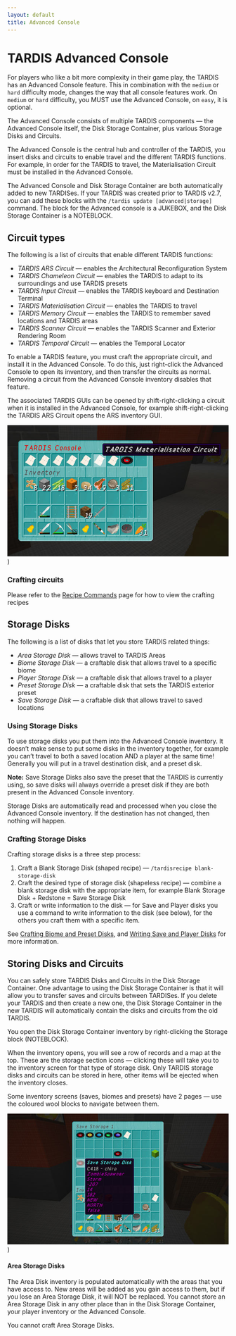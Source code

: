 ```yaml
---
layout: default
title: Advanced Console
---
```


# TARDIS Advanced Console

For players who like a bit more complexity in their game play, the TARDIS has an
Advanced Console feature. This in combination with the `medium` or `hard`
difficulty mode, changes the way that all console features work. On `medium` or
`hard` difficulty, you MUST use the Advanced Console, on `easy`, it is optional.

The Advanced Console consists of multiple TARDIS components — the Advanced Console
itself, the Disk Storage Container, plus various Storage Disks and Circuits.

The Advanced Console is the central hub and controller of the TARDIS, you insert
disks and circuits to enable travel and the different TARDIS functions. For
example, in order for the TARDIS to travel, the Materialisation Circuit must be
installed in the Advanced Console.

The Advanced Console and Disk Storage Container are both automatically added to
new TARDISes. If your TARDIS was created prior to TARDIS v2.7, you can add these
blocks with the `/tardis update [advanced|storage]` command. The block for the
Advanced console is a JUKEBOX, and the Disk Storage Container is a NOTEBLOCK.

## Circuit types

The following is a list of circuits that enable different TARDIS functions:

- _TARDIS ARS Circuit_ — enables the Architectural Reconfiguration System
- _TARDIS Chameleon Circuit_ — enables the TARDIS to adapt to its surroundings
  and use TARDIS presets
- _TARDIS Input Circuit_ — enables the TARDIS keyboard and Destination Terminal
- _TARDIS Materialisation Circuit_ — enables the TARDIS to travel
- _TARDIS Memory Circuit_ — enables the TARDIS to remember saved locations and
  TARDIS areas
- _TARDIS Scanner Circuit_ — enables the TARDIS Scanner and Exterior Rendering Room
- _TARDIS Temporal Circuit_ — enables the Temporal Locator

To enable a TARDIS feature, you must craft the appropriate circuit, and install
it in the Advanced Console. To do this, just right-click the Advanced Console to
open its inventory, and then transfer the circuits as normal. Removing a circuit
from the Advanced Console inventory disables that feature.

The associated TARDIS GUIs can be opened by shift-right-clicking a circuit when
it is installed in the Advanced Console, for example shift-right-clicking the
TARDIS ARS Circuit opens the ARS inventory GUI.

![Advanced Console](/images/docs/advancedconsoleinv.jpg))

### Crafting circuits

Please refer to the [Recipe Commands](recipe-commands.html) page for how to view
the crafting recipes

## Storage Disks

The following is a list of disks that let you store TARDIS related things:

- _Area Storage Disk_ — allows travel to TARDIS Areas
- _Biome Storage Disk_ — a craftable disk that allows travel to a specific biome
- _Player Storage Disk_ — a craftable disk that allows travel to a player
- _Preset Storage Disk_ — a craftable disk that sets the TARDIS exterior preset
- _Save Storage Disk_ — a craftable disk that allows travel to saved locations

### Using Storage Disks

To use storage disks you put them into the Advanced Console inventory. It doesn’t
make sense to put some disks in the inventory together, for example you can’t
travel to both a saved location AND a player at the same time! Generally you will
put in a travel destination disk, and a preset disk.

**Note:** Save Storage Disks also save the preset that the TARDIS is currently
using, so save disks will always override a preset disk if they are both present
in the Advanced Console inventory.

Storage Disks are automatically read and processed when you close the Advanced
Console inventory. If the destination has not changed, then nothing will happen.

### Crafting Storage Disks

Crafting storage disks is a three step process:

1. Craft a Blank Storage Disk (shaped recipe) — `/tardisrecipe blank-storage-disk`
2. Craft the desired type of storage disk (shapeless recipe) — combine a blank
   storage disk with the appropriate item, for example Blank Storage Disk + Redstone = Save Storage Disk
3. Craft or write information to the disk — for Save and Player disks you use a
   command to write information to the disk (see below), for the others you craft
   them with a specific item.

See [Crafting Biome and Preset Disks](crafting-disks.html), and
[Writing Save and Player Disks](writing-disks.html) for more information.

## Storing Disks and Circuits

You can safely store TARDIS Disks and Circuits in the Disk Storage Container.
One advantage to using the Disk Storage Container is that it will allow you to
transfer saves and circuits between TARDISes. If you delete your TARDIS and then
create a new one, the Disk Storage Container in the new TARDIS will automatically
contain the disks and circuits from the old TARDIS.

You open the Disk Storage Container inventory by right-clicking the Storage block (NOTEBLOCK).

When the inventory opens, you will see a row of records and a map at the top.
These are the storage section icons — clicking these will take you to the
inventory screen for that type of storage disk. Only TARDIS storage disks and
circuits can be stored in here, other items will be ejected when the inventory closes.

Some inventory screens (saves, biomes and presets) have 2 pages — use the
coloured wool blocks to navigate between them.

![Disk Storage Container](/images/docs/diskstoragecontainer.jpg))

#### Area Storage Disks

The Area Disk inventory is populated automatically with the areas that you have
access to. New areas will be added as you gain access to them, but if you lose
an Area Storage Disk, it will NOT be replaced. You cannot store an Area Storage
Disk in any other place than in the Disk Storage Container, your player inventory
or the Advanced Console.

You cannot craft Area Storage Disks.
